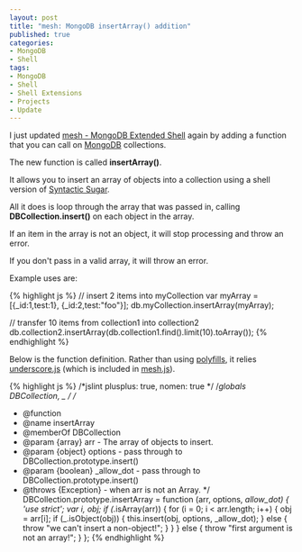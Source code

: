 ```yaml
--- 
layout: post
title: "mesh: MongoDB insertArray() addition"
published: true
categories:
- MongoDB
- Shell
tags: 
- MongoDB
- Shell
- Shell Extensions
- Projects
- Update
---
```


I just updated [mesh - MongoDB Extended Shell](http://skratchdot.com/projects/mesh/)
again by adding a function that you can call on [MongoDB](http://www.mongodb.org/) collections.

The new function is called **insertArray()**.

It allows you to insert an array of objects into a collection using a shell version of
[Syntactic Sugar](http://en.wikipedia.org/wiki/Syntactic_sugar).

All it does is loop through the array that was passed in, calling
**DBCollection.insert()** on each object in the array.

If an item in the array is not an object, it will stop processing and throw an error.

If you don't pass in a valid array, it will throw an error.

Example uses are:

{% highlight js %}
// insert 2 items into myCollection
var myArray = [{_id:1,test:1}, {_id:2,test:"foo"}];
db.myCollection.insertArray(myArray);

// transfer 10 items from collection1 into collection2
db.collection2.insertArray(db.collection1.find().limit(10).toArray());
{% endhighlight %}

Below is the function definition.  Rather than using
[polyfills](http://en.wikipedia.org/wiki/Polyfill), it relies
[underscore.js](http://underscorejs.org/) (which is included in
[mesh.js](http://skratchdot.com/projects/mesh/)).

{% highlight js %}
/*jslint plusplus: true, nomen: true */
/*globals DBCollection, _ */
/**
 * @function
 * @name insertArray
 * @memberOf DBCollection
 * @param {array} arr - The array of objects to insert.
 * @param {object} options - pass through to DBCollection.prototype.insert()
 * @param {boolean} _allow_dot - pass through to DBCollection.prototype.insert()
 * @throws {Exception} - when arr is not an Array.
 */
DBCollection.prototype.insertArray = function (arr, options, _allow_dot) {
	'use strict';
	var i, obj;
	if (_.isArray(arr)) {
		for (i = 0; i < arr.length; i++) {
			obj = arr[i];
			if (_.isObject(obj)) {
				this.insert(obj, options, _allow_dot);
			} else {
				throw "we can't insert a non-object!";
			}
		}
	} else {
		throw "first argument is not an array!";
	}
};
{% endhighlight %}
